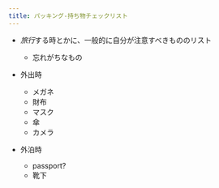 ```yaml
---
title: パッキング-持ち物チェックリスト
---
```


* *旅行*する時とかに、一般的に自分が注意すべきもののリスト
  
  * 忘れがちなもの
* 外出時
  
  * メガネ
  * 財布
  * マスク
  * 傘
  * カメラ
* 外泊時
  
  * passport?
  * 靴下
